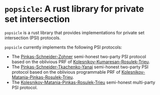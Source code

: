 # `popsicle`: A rust library for private set intersection

`popsicle` is a rust library that provides implementations for private
set intersection (PSI) protocols.

`popsicle` currently implements the following PSI protocols:

* The [Pinkas-Schneider-Zohner](https://eprint.iacr.org/2016/930) semi-honest two-party PSI protocol based on the
  oblivious PRF of [Kolesnikov-Kumaresan-Rosulek-Trieu](https://eprint.iacr.org/2016/799).
* The [Pinkas-Schneider-Tkachenko-Yanai](https://eprint.iacr.org/2019/241) semi-honest two-party PSI protocol based
  on the oblivious programmable PRF of [Kolesnikov-Matania-Pinkas-Rosulek-Trieu](https://eprint.iacr.org/2017/799).
* The [Kolesnikov-Matania-Pinkas-Rosulek-Trieu](https://eprint.iacr.org/2017/799) semi-honest multi-party PSI
  protocol.